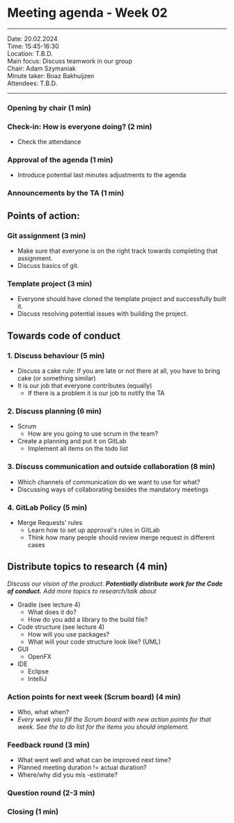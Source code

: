 # Meeting agenda - Week 02

---

Date:           20.02.2024\
Time:           15:45-16:30\
Location:     T.B.D.\
Main focus:     Discuss teamwork in our group\
Chair:          Adam Szymaniak\
Minute taker:     Boaz Bakhuijzen\
Attendees:     T.B.D.

---

### Opening by chair (1 min)

### Check-in: How is everyone doing? (2 min)

 - Check the attendance

### Approval of the agenda (1 min)

 - Introduce potential last minutes adjustments to the agenda

### Announcements by the TA (1 min)

## Points of action:

### Git assignment (3 min)

 - Make sure that everyone is on the right track towards completing that assignment.
 - Discuss basics of git.

### Template project (3 min)

 - Everyone should have cloned the template project and successfully built it.
 - Discuss resolving potential issues with building the project.

## Towards code of conduct

### 1. Discuss behaviour (5 min)

 - Discuss a cake rule: If you are late or not there at all, you have to bring cake (or something similar)
 - It is our job that everyone contributes (equally)
     - If there is a problem it is our job to notify the TA

### 2. Discuss planning (6 min)

 - Scrum
    - How are you going to use scrum in the team?
 - Create a planning and put it on GitLab
    - Implement all items on the todo list

### 3. Discuss communication and outside collaboration (8 min)

 - Which channels of communication do we want to use for what?
 - Discussing ways of collaborating besides the mandatory meetings

### 4. GitLab Policy (5 min)

- Merge Requests' rules
    - Learn how to set up approval's rules in GitLab
    - Think how many people should review merge request in different cases

## Distribute topics to research (4 min)

*Discuss our vision of the product. 
**Potentially distribute work for the Code of conduct.**
Add more topics to research/talk about*

- Gradle (see lecture 4)
    - What does it do?
    - How do you add a library to the build file?
- Code structure (see lecture 4)
    - How will you use packages?
    - What will your code structure look like? (UML)
- GUI
    - OpenFX
- IDE
    - Eclipse
    - IntelliJ

### Action points for next week (Scrum board) (4 min)

 - Who, what when?
 - *Every week you fill the Scrum board with new action points for that week. See the to do list for the items you should implement.*

### Feedback round (3 min)

  - What went well and what can be improved next time?
  - Planned meeting duration != actual duration? 
  - Where/why did you mis -estimate?

### Question round (2-3 min)

### Closing (1 min)
